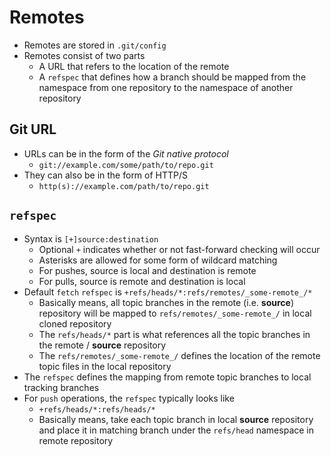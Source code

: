# Remotes

* Remotes are stored in `.git/config`
* Remotes consist of two parts
  * A URL that refers to the location of the remote
  * A `refspec` that defines how a branch should be mapped from the namespace from one repository to the namespace of another repository

## Git URL
  
* URLs can be in the form of the _Git native protocol_
  * `git://example.com/some/path/to/repo.git`
* They can also be in the form of HTTP/S
  * `http(s)://example.com/path/to/repo.git`

## `refspec`

* Syntax is `[+]source:destination`
  * Optional `+` indicates whether or not fast-forward checking will occur
  * Asterisks are allowed for some form of wildcard matching
  * For pushes, source is local and destination is remote
  * For pulls, source is remote and destination is local
* Default `fetch` `refspec` is `+refs/heads/*:refs/remotes/_some-remote_/*`
  * Basically means, all topic branches in the remote (i.e. **source**) repository will be mapped to `refs/remotes/_some-remote_/` in local cloned repository
  * The `refs/heads/*` part is what references all the topic branches in the remote / **source** repository
  * The `refs/remotes/_some-remote_/` defines the location of the remote topic files in the local repository
* The `refspec` defines the mapping from remote topic branches to local tracking branches
* For `push` operations, the `refspec` typically looks like
  * `+refs/heads/*:refs/heads/*`
  * Basically means, take each topic branch in local **source** repository and place it in matching branch under the `refs/head` namespace in remote repository
